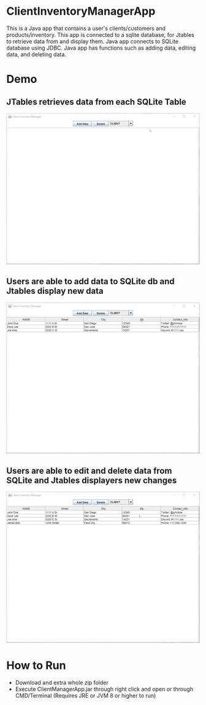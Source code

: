 # ClientInventoryManagerApp
This is a Java app that contains a user's clients/customers and products/inventory. 
This app is connected to a sqlite database, for Jtables to retrieve data from and display them.
Java app connects to SQLite database using JDBC.
Java app has functions such as adding data, editing data, and deleting data. 



# Demo

## JTables retrieves data from each SQLite Table
![JTables](/images/GetTable.gif)

## Users are able to add data to SQLite db and Jtables display new data
![Add Data](/images/AddData.gif)

## Users are able to edit and delete data from SQLite and Jtables displayers new changes
![Edit/Delete](/images/EditDelete.gif)

# How to Run
* Download and extra whole zip folder
* Execute ClientManagerApp.jar through right click and open or through CMD/Terminal (Requires JRE or JVM 8 or higher to run)
